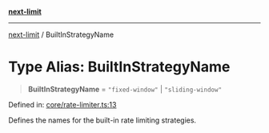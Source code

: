 [**next-limit**](../README.md)

***

[next-limit](../README.md) / BuiltInStrategyName

# Type Alias: BuiltInStrategyName

> **BuiltInStrategyName** = `"fixed-window"` \| `"sliding-window"`

Defined in: [core/rate-limiter.ts:13](https://github.com/saoudi-h/next-limit/blob/657cd4412856737cdc75b96e50f263c52d81c8f9/src/core/rate-limiter.ts#L13)

Defines the names for the built-in rate limiting strategies.
